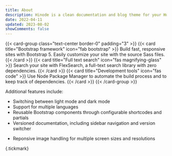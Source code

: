 ```yaml
---
title: About
description: Hinode is a clean documentation and blog theme for your Hugo site based on Bootstrap 5.
date: 2022-04-11
updated: 2023-08-02
showComments: false
---
```


<!-- {{< image src="/img/logo_var.svg#logo" class="img-fluid w-50" wrapper="text-center" >}} -->

{{< card-group class="text-center border-0" padding="3" >}}
    {{< card title="Bootstrap framework" icon="fab bootstrap" >}}
        Build fast, responsive sites with Bootstrap 5. Easily customize your site with the source Sass files.
    {{< /card >}}
    {{< card title="Full text search" icon="fas magnifying-glass" >}}
        Search your site with FlexSearch, a full-text search library with zero dependencies.
    {{< /card >}}
    {{< card title="Development tools" icon="fas code" >}}
        Use Node Package Manager to automate the build process and to keep track of dependencies.
    {{< /card >}}
{{< /card-group >}}

Additional features include:

* Switching between light mode and dark mode
* Support for multiple languages
* Reusable Bootstrap components through configurable shortcodes and partials
* Versioned documentation, including sidebar navigation and version switcher
<!-- * Embedded comments through light-weight integration with GitHub via [utteranc.es]({{< param "links.utterances" >}}) -->
* Reponsive image handling for multiple screen sizes and resolutions
<!-- * Optimized search results, scoring 100 points for SEO on [PageSpeed Insights]({{< param "links.pagespeed" >}}) -->
<!-- * Secure by default, scoring A+ on [Mozilla Observatory test]({{< param "links.observatory" >}}) -->
{.tickmark}